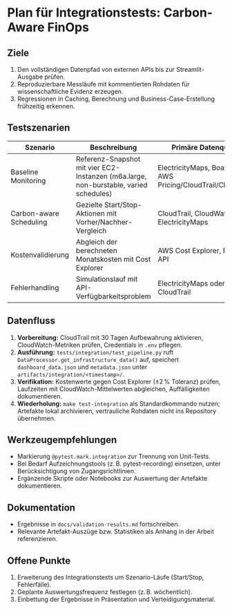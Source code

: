 # Plan für Integrationstests: Carbon-Aware FinOps

## Ziele
1. Den vollständigen Datenpfad von externen APIs bis zur Streamlit-Ausgabe prüfen.
2. Reproduzierbare Messläufe mit kommentierten Rohdaten für wissenschaftliche Evidenz erzeugen.
3. Regressionen in Caching, Berechnung und Business-Case-Erstellung frühzeitig erkennen.

## Testszenarien
| Szenario | Beschreibung | Primäre Datenquellen | Erwartete Evidenz |
|----------|--------------|----------------------|-------------------|
| Baseline Monitoring | Referenz-Snapshot mit vier EC2-Instanzen (m6a.large, non-burstable, varied schedules) | ElectricityMaps, Boavizta, AWS Pricing/CloudTrail/CloudWatch | JSON-Artefakte inkl. Zusammenfassung |
| Carbon-aware Scheduling | Gezielte Start/Stop-Aktionen mit Vorher/Nachher-Vergleich | CloudTrail, CloudWatch, ElectricityMaps | Ereignistimeline, Laufzeitdeltas, Carbon-Vergleich |
| Kostenvalidierung | Abgleich der berechneten Monatskosten mit Cost Explorer | AWS Cost Explorer, Pricing API | Bericht zur Validierungsabweichung |
| Fehlerhandling | Simulationslauf mit API-Verfügbarkeitsproblem | ElectricityMaps oder CloudTrail | Logauszug + Hinweis im Dashboard |

## Datenfluss
1. **Vorbereitung:** CloudTrail mit 30 Tagen Aufbewahrung aktivieren, CloudWatch-Metriken prüfen, Credentials in `.env` pflegen.
2. **Ausführung:** `tests/integration/test_pipeline.py` ruft `DataProcessor.get_infrastructure_data()` auf, speichert `dashboard_data.json` und `metadata.json` unter `artifacts/integration/<timestamp>/`.
3. **Verifikation:** Kostenwerte gegen Cost Explorer (±2 % Toleranz) prüfen, Laufzeiten mit CloudWatch-Mittelwerten abgleichen, Auffälligkeiten dokumentieren.
4. **Wiederholung:** `make test-integration` als Standardkommando nutzen; Artefakte lokal archivieren, vertrauliche Rohdaten nicht ins Repository übernehmen.

## Werkzeugempfehlungen
- Markierung `@pytest.mark.integration` zur Trennung von Unit-Tests.
- Bei Bedarf Aufzeichnungstools (z. B. pytest-recording) einsetzen, unter Berücksichtigung von Zugangsrichtlinien.
- Ergänzende Skripte oder Notebooks zur Auswertung der Artefakte dokumentieren.

## Dokumentation
- Ergebnisse in `docs/validation-results.md` fortschreiben.
- Relevante Artefakt-Auszüge bzw. Statistiken als Anhang in der Arbeit referenzieren.

## Offene Punkte
1. Erweiterung des Integrationstests um Szenario-Läufe (Start/Stop, Fehlerfälle).
2. Geplante Auswertungsfrequenz festlegen (z. B. wöchentlich).
3. Einbettung der Ergebnisse in Präsentation und Verteidigungsmaterial.
